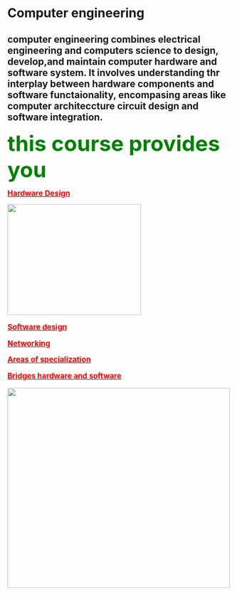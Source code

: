 <html> <head> 
<p> <body>
<h1> <b> Computer engineering  </b> 

<p>

<h2> computer engineering combines electrical engineering and computers science to design, develop,and maintain computer hardware and software system. It involves understanding thr interplay  between hardware components and software functaionality, encompasing areas like computer architeccture circuit design and software integration. </h2>

</p> <p>
<b> <big>  <font color="green"> <font size="50"> this course provides you</font> </font><p>

<b>  <u> <font color="red"> Hardware Design </font> <p>

<img src="https://intechhouse.com/wp-content/uploads/2023/07/new-41-1024x630.jpg" width="300" height="250">
<p> 
<p>
 <b> <font color="red"> Software design  </font></b>
 <u> <p>  <b> <font color="red"> Networking </font> </b>

<p>   <b><u> <font color="red"> Areas of specialization </font> </u>  </b>

<p> <b> <u> <font color="red"> Bridges hardware and software </font>   </u> <p>
<p> <p><p><p>

<img src="https://savvycomsoftware.com/wp-content/uploads/2024/05/future-of-software-engineering-4.jpg" width="500" height="450"> 
<p> <p>

